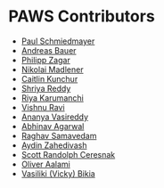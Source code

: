 <!--

This source file is part of the PAWS application based on the Stanford Spezi Template Application project

SPDX-FileCopyrightText: 2023 Stanford University

SPDX-License-Identifier: MIT

-->

PAWS Contributors
=================================

* [Paul Schmiedmayer](https://github.com/PSchmiedmayer)
* [Andreas Bauer](https://github.com/Supereg)
* [Philipp Zagar](https://github.com/philippzagar)
* [Nikolai Madlener](https://github.com/NikolaiMadlener)
* [Caitlin Kunchur](https://github.com/ckunchur)
* [Shriya Reddy](https://github.com/reddyrose)
* [Riya Karumanchi](https://github.com/riyakaru)
* [Vishnu Ravi](https://github.com/vishnuravi)
* [Ananya Vasireddy](https://github.com/ananya-vasireddy)
* [Abhinav Agarwal](https://github.com/abhinav30219)
* [Raghav Samavedam](https://github.com/RSamavedam)
* [Aydin Zahedivash](http://github.com/aydinzahedi)
* [Scott Randolph Ceresnak](https://med.stanford.edu/profiles/scott-ceresnak)
* [Oliver Aalami](http://github.com/aalami5)
* [Vasiliki (Vicky) Bikia](https://github.com/Vicbi)